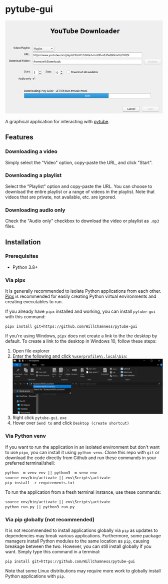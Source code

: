 # pytube-gui

![YouTube Downloader](./.github/youtube-downloader.png)

A graphical application for interacting with [pytube](https://github.com/pytube/pytube).

## Features

### Downloading a video

Simply select the "Video" option, copy-paste the URL, and click "Start".

### Downloading a playlist

Select the "Playlist" option and copy-paste the URL. You can choose to download the entire playlist
or a range of videos in the playlist. Note that videos that are private, not available, etc. are ignored.

### Downloading audio only

Check the "Audio only" checkbox to download the video or playlist as `.mp3` files.

## Installation
### Prerequisites
- Python 3.8+

### Via pipx 
It is generally recommended to isolate Python applications from each other.
[Pipx](https://github.com/pypa/pipx) is recommended for easily creating Python 
virtual environments and creating executables to run.

If you already have `pipx` installed and working, you can install `pytube-gui` 
with this command:
```
pipx install git+https://github.com/WillChamness/pytube-gui
```

If you're using Windows, `pipx` does not create a link to the the desktop by default. 
To create a link to the desktop in Windows 10, follow these steps:

1. Open file explorer
2. Enter the following and click `%userprofile%\.local\bin`:
![Windows file explorer](./.github/windows-local-bin-folder.png)
3. Right click `pytube-gui.exe`
4. Hover over `Send to` and click `Desktop (create shortcut)`

### Via Python venv
If you want to run the application in an isolated environment but don't want to use 
`pipx`, you can install it using `python-venv`. Clone this repo with `git` or 
download the code directly from Github and run these commands in your preferred
terminal/shell:
```
python -m venv env || python3 -m venv env
source env/bin/activate || env\Scripts\activate
pip install -r requirements.txt
```

To run the application from a fresh terminal instance, use these commands:
```
source env/bin/activate || env\Scripts\activate
python run.py || python3 run.py
```

### Via pip globally (not recommended)
It is not recommended to install applications globally via `pip` as updates 
to dependencies may break various applications. Furthermore, some package
managers install Python modules to the same location as `pip`, causing breakage 
between the two. However, you can still install globally if you want. Simply
type this command in a terminal:
```
pip install git+https://github.com/WillChamness/pytube-gui
```
Note that some Linux distributions may require more work to globally install 
Python applications with `pip`.
